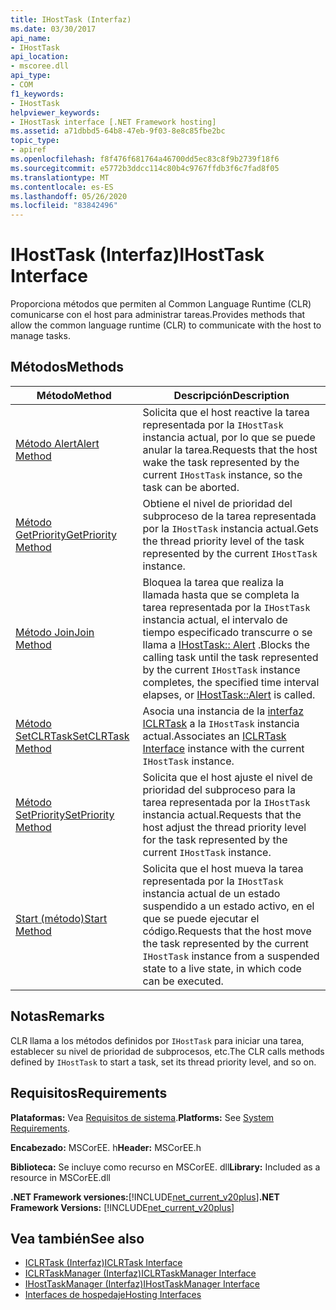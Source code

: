 ```yaml
---
title: IHostTask (Interfaz)
ms.date: 03/30/2017
api_name:
- IHostTask
api_location:
- mscoree.dll
api_type:
- COM
f1_keywords:
- IHostTask
helpviewer_keywords:
- IHostTask interface [.NET Framework hosting]
ms.assetid: a71dbbd5-64b8-47eb-9f03-8e8c85fbe2bc
topic_type:
- apiref
ms.openlocfilehash: f8f476f681764a46700dd5ec83c8f9b2739f18f6
ms.sourcegitcommit: e5772b3ddcc114c80b4c9767ffdb3f6c7fad8f05
ms.translationtype: MT
ms.contentlocale: es-ES
ms.lasthandoff: 05/26/2020
ms.locfileid: "83842496"
---
```

# <a name="ihosttask-interface"></a><span data-ttu-id="53e4e-102">IHostTask (Interfaz)</span><span class="sxs-lookup"><span data-stu-id="53e4e-102">IHostTask Interface</span></span>
<span data-ttu-id="53e4e-103">Proporciona métodos que permiten al Common Language Runtime (CLR) comunicarse con el host para administrar tareas.</span><span class="sxs-lookup"><span data-stu-id="53e4e-103">Provides methods that allow the common language runtime (CLR) to communicate with the host to manage tasks.</span></span>  
  
## <a name="methods"></a><span data-ttu-id="53e4e-104">Métodos</span><span class="sxs-lookup"><span data-stu-id="53e4e-104">Methods</span></span>  
  
|<span data-ttu-id="53e4e-105">Método</span><span class="sxs-lookup"><span data-stu-id="53e4e-105">Method</span></span>|<span data-ttu-id="53e4e-106">Descripción</span><span class="sxs-lookup"><span data-stu-id="53e4e-106">Description</span></span>|  
|------------|-----------------|  
|[<span data-ttu-id="53e4e-107">Método Alert</span><span class="sxs-lookup"><span data-stu-id="53e4e-107">Alert Method</span></span>](ihosttask-alert-method.md)|<span data-ttu-id="53e4e-108">Solicita que el host reactive la tarea representada por la `IHostTask` instancia actual, por lo que se puede anular la tarea.</span><span class="sxs-lookup"><span data-stu-id="53e4e-108">Requests that the host wake the task represented by the current `IHostTask` instance, so the task can be aborted.</span></span>|  
|[<span data-ttu-id="53e4e-109">Método GetPriority</span><span class="sxs-lookup"><span data-stu-id="53e4e-109">GetPriority Method</span></span>](ihosttask-getpriority-method.md)|<span data-ttu-id="53e4e-110">Obtiene el nivel de prioridad del subproceso de la tarea representada por la `IHostTask` instancia actual.</span><span class="sxs-lookup"><span data-stu-id="53e4e-110">Gets the thread priority level of the task represented by the current `IHostTask` instance.</span></span>|  
|[<span data-ttu-id="53e4e-111">Método Join</span><span class="sxs-lookup"><span data-stu-id="53e4e-111">Join Method</span></span>](../../../../docs/framework/unmanaged-api/hosting/ihosttask-join-method.md)|<span data-ttu-id="53e4e-112">Bloquea la tarea que realiza la llamada hasta que se completa la tarea representada por la `IHostTask` instancia actual, el intervalo de tiempo especificado transcurre o se llama a [IHostTask:: Alert](ihosttask-alert-method.md) .</span><span class="sxs-lookup"><span data-stu-id="53e4e-112">Blocks the calling task until the task represented by the current `IHostTask` instance completes, the specified time interval elapses, or [IHostTask::Alert](ihosttask-alert-method.md) is called.</span></span>|  
|[<span data-ttu-id="53e4e-113">Método SetCLRTask</span><span class="sxs-lookup"><span data-stu-id="53e4e-113">SetCLRTask Method</span></span>](../../../../docs/framework/unmanaged-api/hosting/ihosttask-setclrtask-method.md)|<span data-ttu-id="53e4e-114">Asocia una instancia de la [interfaz ICLRTask](iclrtask-interface.md) a la `IHostTask` instancia actual.</span><span class="sxs-lookup"><span data-stu-id="53e4e-114">Associates an [ICLRTask Interface](iclrtask-interface.md) instance with the current `IHostTask` instance.</span></span>|  
|[<span data-ttu-id="53e4e-115">Método SetPriority</span><span class="sxs-lookup"><span data-stu-id="53e4e-115">SetPriority Method</span></span>](ihosttask-setpriority-method.md)|<span data-ttu-id="53e4e-116">Solicita que el host ajuste el nivel de prioridad del subproceso para la tarea representada por la `IHostTask` instancia actual.</span><span class="sxs-lookup"><span data-stu-id="53e4e-116">Requests that the host adjust the thread priority level for the task represented by the current `IHostTask` instance.</span></span>|  
|[<span data-ttu-id="53e4e-117">Start (método)</span><span class="sxs-lookup"><span data-stu-id="53e4e-117">Start Method</span></span>](ihosttask-start-method.md)|<span data-ttu-id="53e4e-118">Solicita que el host mueva la tarea representada por la `IHostTask` instancia actual de un estado suspendido a un estado activo, en el que se puede ejecutar el código.</span><span class="sxs-lookup"><span data-stu-id="53e4e-118">Requests that the host move the task represented by the current `IHostTask` instance from a suspended state to a live state, in which code can be executed.</span></span>|  
  
## <a name="remarks"></a><span data-ttu-id="53e4e-119">Notas</span><span class="sxs-lookup"><span data-stu-id="53e4e-119">Remarks</span></span>  
 <span data-ttu-id="53e4e-120">CLR llama a los métodos definidos por `IHostTask` para iniciar una tarea, establecer su nivel de prioridad de subprocesos, etc.</span><span class="sxs-lookup"><span data-stu-id="53e4e-120">The CLR calls methods defined by `IHostTask` to start a task, set its thread priority level, and so on.</span></span>  
  
## <a name="requirements"></a><span data-ttu-id="53e4e-121">Requisitos</span><span class="sxs-lookup"><span data-stu-id="53e4e-121">Requirements</span></span>  
 <span data-ttu-id="53e4e-122">**Plataformas:** Vea [Requisitos de sistema](../../get-started/system-requirements.md).</span><span class="sxs-lookup"><span data-stu-id="53e4e-122">**Platforms:** See [System Requirements](../../get-started/system-requirements.md).</span></span>  
  
 <span data-ttu-id="53e4e-123">**Encabezado:** MSCorEE. h</span><span class="sxs-lookup"><span data-stu-id="53e4e-123">**Header:** MSCorEE.h</span></span>  
  
 <span data-ttu-id="53e4e-124">**Biblioteca:** Se incluye como recurso en MSCorEE. dll</span><span class="sxs-lookup"><span data-stu-id="53e4e-124">**Library:** Included as a resource in MSCorEE.dll</span></span>  
  
 <span data-ttu-id="53e4e-125">**.NET Framework versiones:**[!INCLUDE[net_current_v20plus](../../../../includes/net-current-v20plus-md.md)]</span><span class="sxs-lookup"><span data-stu-id="53e4e-125">**.NET Framework Versions:** [!INCLUDE[net_current_v20plus](../../../../includes/net-current-v20plus-md.md)]</span></span>  
  
## <a name="see-also"></a><span data-ttu-id="53e4e-126">Vea también</span><span class="sxs-lookup"><span data-stu-id="53e4e-126">See also</span></span>

- [<span data-ttu-id="53e4e-127">ICLRTask (Interfaz)</span><span class="sxs-lookup"><span data-stu-id="53e4e-127">ICLRTask Interface</span></span>](iclrtask-interface.md)
- [<span data-ttu-id="53e4e-128">ICLRTaskManager (Interfaz)</span><span class="sxs-lookup"><span data-stu-id="53e4e-128">ICLRTaskManager Interface</span></span>](iclrtaskmanager-interface.md)
- [<span data-ttu-id="53e4e-129">IHostTaskManager (Interfaz)</span><span class="sxs-lookup"><span data-stu-id="53e4e-129">IHostTaskManager Interface</span></span>](ihosttaskmanager-interface.md)
- [<span data-ttu-id="53e4e-130">Interfaces de hospedaje</span><span class="sxs-lookup"><span data-stu-id="53e4e-130">Hosting Interfaces</span></span>](hosting-interfaces.md)
